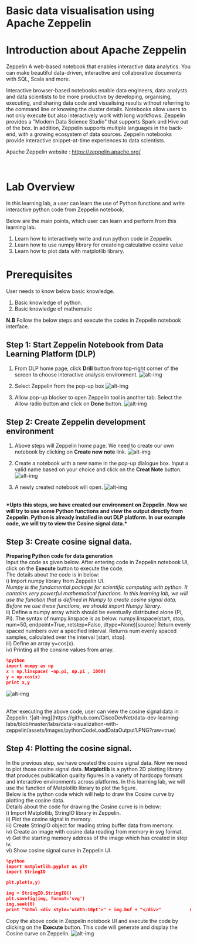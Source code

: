 # **Basic data visualisation using Apache Zeppelin**

# **Introduction about Apache Zeppelin**
Zeppelin A web-based notebook that enables interactive data analytics. You can make beautiful data-driven, interactive and collaborative documents with SQL, Scala and more. </br>

Interactive browser-based notebooks enable data engineers, data analysts and data scientists to be more productive by developing, organising, executing, and sharing data code and visualising results without referring to the command line or knowing the cluster details. Notebooks allow users to not only execute but also interactively work with long workflows. Zeppelin provides a &quot;Modern Data Science Studio&quot; that supports Spark and Hive out of the box. In addition, Zeppelin supports multiple languages in the back-end, with a growing ecosystem of data sources. Zeppelin notebooks provide interactive snippet-at-time experiences to data scientists.

Apache Zeppelin website : https://zeppelin.apache.org/

</br>

# **Lab Overview**
In this learning lab, a user can learn the use of Python functions and write interactive python code from Zeppelin notebook. 

Below are the main points, which user can learn and perform from this learning lab. </br>
1. Learn how to interactively write and run python code in Zeppelin. </br>
2. Learn how to use numpy library for createing calculative cosine value</br>
3. Learn how to plot data with matplotlib library. </br>

# **Prerequisites**
User needs to know below basic knowledge.</br>
1. Basic knowledge of python.</br>
2. Basic knowledge of mathematic</br>

<b>N.B</b> Follow the below steps and execute the codes in Zeppelin notebook interface. </br>

## Step 1: Start Zeppelin Notebook from Data Learning Platform (DLP) </br>

1. From DLP home page, click <b>Drill</b> button from top-right corner of the screen to choose interactive analysis environment.
![alt-img](https://github.com/CiscoDevNet/data-dev-learning-labs/blob/master/labs/data-visualization-with-zeppelin/assets/images/image1DrillButton.PNG?raw=true)

2. Select Zeppelin from the pop-up box
![alt-img](https://github.com/CiscoDevNet/data-dev-learning-labs/blob/master/labs/data-visualization-with-zeppelin/assets/images/image2-ChooseZeppelin.png?raw=true)
3. Allow pop-up blocker to open Zeppelin tool in another tab. Select the Allow radio button and click on <b>Done</b> button. 
![alt-img](https://github.com/CiscoDevNet/data-dev-learning-labs/blob/master/labs/data-visualization-with-zeppelin/assets/images/image3AllowPopup.PNG?raw=true)

## Step 2: Create Zeppelin development environment </br>
1. Above steps will Zeppelin home page. We need to create our own notebook by clicking on <b>Create new note</b> link. 
![alt-img](https://github.com/CiscoDevNet/data-dev-learning-labs/blob/master/labs/data-visualization-with-zeppelin/assets/images/image4WelcomeZeppelinPage.png?raw=true)

2. Create a notebook with a new name in the pop-up dialogue box. 
Input a valid name based on your choice and click on the <b>Creat Note</b> button.
![alt-img](https://github.com/CiscoDevNet/data-dev-learning-labs/blob/master/labs/data-visualization-with-zeppelin/assets/images/image5CreateNewNotbook.png?raw=true)

3. A newly created notebook will open.
![alt-img](https://github.com/CiscoDevNet/data-dev-learning-labs/blob/master/labs/data-visualization-with-zeppelin/assets/images/image6ZeppelineNotebookEditor.PNG?raw=true)

</br>
<b>*Upto this steps, we have created our environment on Zeppelin. Now we will try to use some Python functions and view the output directly from Zeppelin. Python is already installed in out DLP platform. In our example code, we will try to view the Cosine signal data.*</b>

## Step 3: Create cosine signal data. 
**Preparing Python code for data generation** </br>
Input the code as given below. After entering code in Zeppelin notebook UI, click on the <b>Execute</b> button to execute the code. </br>
The details about the code is in below: </br>
i) Import numpy library from Zeppelin UI. </br>
*Numpy is the fundamental package for scientific computing with python. It contains very powerful mathematical functions. In this learning lab, we will use the function that is defined in Numpy to create cosine signal data. Before we use these functions, we should import Numpy library.* </br>
ii) Define a numpy array which should be eventually distributed alone (Pi, Pi). The syntax of numpy.linspace is as below.
numpy.linspace(start, stop, num=50, endpoint=True, retstep=False, dtype=None)[source]
Return evenly spaced numbers over a specified interval.
Returns num evenly spaced samples, calculated over the interval [start, stop]. </br>
iii) Define an array y=cos(x). </br>
iv) Printing all the consine values from array. </br>

```json
%python
import numpy as np                                                     #Import numpy library
x = np.linspace( -np.pi, np.pi , 1000)                                 #Define a numpy array which should be eventually distributed along (-Pi, Pi).
y = np.cos(x)                                                          #Define an array y = cos(x)
print x,y                                                              #Print the cosine signal data
```
![alt-img](https://github.com/CiscoDevNet/data-dev-learning-labs/blob/master/labs/data-visualization-with-zeppelin/assets/images/pythonCodeLoadData1.png?raw=true)


</br>
After executing the above code, user can view the cosine signal data in Zeppelin.
![alt-img](https://github.com/CiscoDevNet/data-dev-learning-labs/blob/master/labs/data-visualization-with-zeppelin/assets/images/pythonCodeLoadDataOutput1.PNG?raw=true)

## Step 4: Plotting the cosine signal.
In the previous step, we have created the cosine signal data. Now we need to plot those cosine signal data. <b>Matplotlib</b> is a python 2D plotting library that produces publication quality figures in a variety of hardcopy formats and interactive environments across platforms. In this learning lab, we will use the function of Matplotlib library to plot the figure. </br>
Below is the python code which will help to draw the Cosine curve by plotting the cosine data. </br>
Details about the code for drawing the Cosine curve is in below:</br>
i)   Import Matplotlib, StringIO library in Zeppelin. </br>
ii)  Plot the cosine signal in memory. </br>
iii) Create StringIO object for reading string buffer data from memory. </br>
iv)  Create an image with cosine data reading from memory in svg format. </br>
v)   Get the starting memory address of the image which has created in step iv. </br>
vi)  Show cosine signal curve in Zeppelin UI. </br>
```json
%python
import matplotlib.pyplot as plt                                        #Import matplotlib library
import StringIO

plt.plot(x,y)                                                          #Plot the cosine signal in memory

img = StringIO.StringIO()                                              #Create StringIO object which named img
plt.savefig(img, format='svg')                                         #Save the figure in svg format
img.seek(0)                                                            #Get the memory of the figure
print "%html <div style='width:10pt'>" + img.buf + "</div>"           #Show the cosine signal curve
```
Copy the above code in Zeppelin notebook UI and execute the code by clicking on the <b>Execute</b> button. This code will generate and display the Cosine curve on Zeppelin.
![alt-img](https://github.com/CiscoDevNet/data-dev-learning-labs/blob/master/labs/data-visualization-with-zeppelin/assets/images/visualizationScreen2.PNG?raw=true)

   
